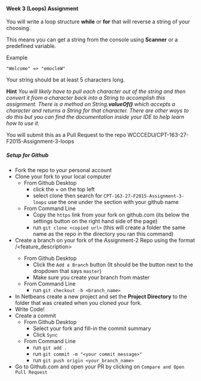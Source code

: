 #### Week 3 (Loops) Assignment
You will write a loop structure __while__ or __for__ that will reverse a string of your choosing.

This means you can get a string from the console using __Scanner__ or a predefined variable.

Example
```
"Welcome" => "emocleW"
```

Your string should be at least 5 characters long.

**Hint** _You will likely have to pull each character out of the string and then convert it from a character back into a String to accomplish this assignment. There is a method on String.**valueOf()** which accepts a character and returns a String for that character. There are other ways to do this but you can find the documentation inside your IDE to help learn how to use it._

You will submit this as a Pull Request to the repo WCCCEDU/CPT-163-27-F2015-Assignment-3-loops

##### Setup for Github
- Fork the repo to your personal account
- Clone your fork to your local computer
  - From Github Desktop
    - click the + on the top left
    - select clone then search for `CPT-163-27-F2015-Assignment-3-loops` use the one under the section with your github name
  - From Command Line
    - Copy the `https` link from your fork on github.com (its below the settings button on the right hand side of the page)
    - run `git clone <copied url>` (this will create a folder the same name as the repo in the directory you ran this command)
- Create a branch on your fork of the Assignment-2 Repo using the format <github-name>/<feature_description>
  - From Github Desktop
    - Click the `Add a Branch` button (It should be the button next to the dropdown that says `master`)
    - Make sure you create your branch from master
  - From Command Line
    - run `git checkout -b <branch_name>`
- In Netbeans create a new project and set the __Project Directory__ to the folder that was created when you cloned your fork.
- Write Code!
- Create a commit
  - From Github Desktop
    - Select your fork and fill-in the commit summary
    - Click `Sync`
  - From Command Line
    - run `git add .`
    - run `git commit -m "<your commit message>"`
    - run `git push origin <your_branch_name>`
- Go to Github.com and open your PR by clicking on `Compare and Open Pull Request`
